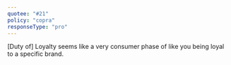 ```yaml
---
quotee: "#21"
policy: "copra"
responseType: "pro"
---
```


[Duty of] Loyalty seems like a very consumer phase of like you being loyal to a specific brand.
